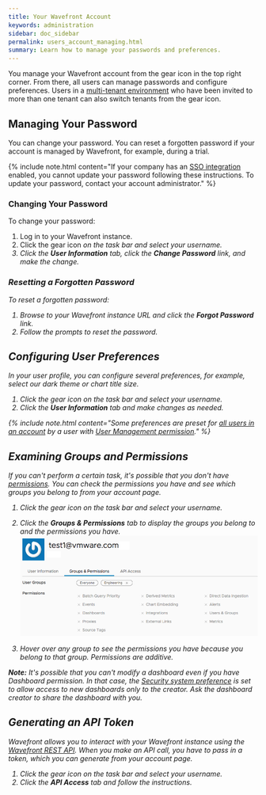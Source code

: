 ```yaml
---
title: Your Wavefront Account
keywords: administration
sidebar: doc_sidebar
permalink: users_account_managing.html
summary: Learn how to manage your passwords and preferences.
---
```

You manage your Wavefront account from the gear icon in the top right corner. From there, all users can manage passwords and configure preferences. Users in a [multi-tenant environment](authentication.html#multi-tenant-authentication) who have been invited to more than one tenant can also switch tenants from the gear icon.

## Managing Your Password

You can change your password. You can reset a forgotten password if your account is managed by Wavefront, for example, during a trial.

{% include note.html content="If your company has an [SSO integration](integrations_authentication.html) enabled, you cannot update your password following these instructions. To update your password, contact your account administrator." %}

### Changing Your Password

To change your password:

1. Log in to your Wavefront instance.
1. Click the gear icon <i class="fa fa-cog"/> on the task bar and select your username.
2. Click the **User Information** tab, click the **Change Password** link, and make the change.

### Resetting a Forgotten Password

To reset a forgotten password:

1. Browse to your Wavefront instance URL and click the **Forgot Password** link.
2. Follow the prompts to reset the password.


## Configuring User Preferences

In your user profile, you can configure several preferences, for example, select our dark theme or chart title size.

1. Click the gear icon <i class="fa fa-cog"/> on the task bar and select your username.
1. Click the **User Information** tab and make changes as needed.


{% include note.html content="Some preferences are preset for [all users in an account](users_managing.html#customer_prefs) by a user with [User Management permission](permissions_overview.html)." %}

## Examining Groups and Permissions

If you can't perform a certain task, it's possible that you don't have [permissions](permissions_overview.html). You can check the permissions you have and see which groups you belong to from your account page.
1. Click the gear icon <i class="fa fa-cog"/> on the task bar and select your username.
2. Click the **Groups & Permissions** tab to display the groups you belong to and the permissions you have.
![groups and permissions](images/groups_and_permissions.png)

3. Hover over any group to see the permissions you have because you belong to that group. Permissions are additive.

**Note:** It's possible that you can't modify a dashboard even if you have Dashboard permission. In that case,  the [Security system preference](access.html) is set to allow access to new dashboards only to the creator. Ask the dashboard creator to share the dashboard with you.

## Generating an API Token

Wavefront allows you to interact with your Wavefront instance using the [Wavefront REST API](wavefront_api.html). When you make an API call, you have to pass in a token, which you can generate from your account page.

1. Click the gear icon <i class="fa fa-cog"/> on the task bar and select your username.
2. Click the **API Access** tab and follow the instructions.
